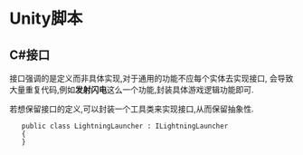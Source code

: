 # Unity脚本

## C#接口
接口强调的是定义而非具体实现,对于通用的功能不应每个实体去实现接口,
会导致大量重复代码,例如**发射闪电**这么一个功能,封装具体游戏逻辑功能即可.

若想保留接口的定义,可以封装一个工具类来实现接口,从而保留抽象性.
```
   public class LightningLauncher : ILightningLauncher
   {
   }
```
 
 
 


